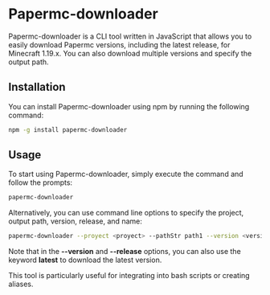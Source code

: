 # Papermc-downloader

Papermc-downloader is a CLI tool written in JavaScript that allows you to easily download Papermc versions, including the latest release, for Minecraft 1.19.x. You can also download multiple versions and specify the output path.

## Installation

You can install Papermc-downloader using npm by running the following command:

```bash
npm -g install papermc-downloader
```

## Usage

To start using Papermc-downloader, simply execute the command and follow the prompts:

```bash
papermc-downloader
```

Alternatively, you can use command line options to specify the project, output path, version, release, and name:

```bash
papermc-downloader --proyect <proyect> --pathStr path1 --version <version> --release <release> --name <name>
```
Note that in the **--version** and **--release** options, you can also use the keyword **latest** to download the latest version.

This tool is particularly useful for integrating into bash scripts or creating aliases.
